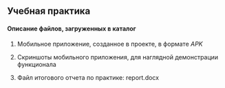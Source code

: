 ## Учебная практика

#### Описание файлов, загруженных в каталог

1) Мобильное приложение, созданное в проекте, в формате _APK_

2) Скриншоты мобильного приложения, для наглядной демонстрации функционала 

3) Файл итогового отчета по практике: report.docx